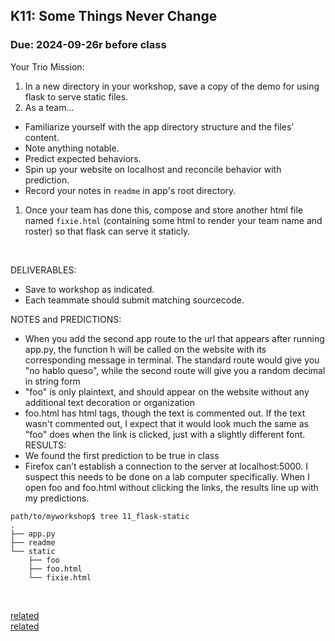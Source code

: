 ## K11: Some Things Never Change
### Due: 2024-09-26r before class

Your Trio Mission:

1. In a new directory in your workshop, save a copy of the demo for using flask to serve static files.
1. As a team...
  - Familiarize yourself with the app directory structure and the files' content.
  - Note anything notable.
  - Predict expected behaviors.
  - Spin up your website on localhost and reconcile behavior with prediction.
  - Record your notes in `readme` in app's root directory.
1. Once your team has done this, compose and store another html file named `fixie.html` (containing some html to render your team name and roster) so that flask can serve it staticly.

<br>

DELIVERABLES:
* Save to workshop as indicated.
* Each teammate should submit matching sourcecode.

NOTES and PREDICTIONS:
  - When you add the second app route to the url that appears after running app.py, the function h will be called on the website with its corresponding message in terminal. The standard route would give you "no hablo queso", while the second route will give you a random decimal in string form
  - "foo" is only plaintext, and should appear on the website without any additional text decoration or organization
  - foo.html has html tags, though the text is commented out. If the text wasn't commented out, I expect that it would look much the same as "foo" does when the link is clicked, just with a slightly different font.
RESULTS:
  - We found the first prediction to be true in class
  - Firefox can’t establish a connection to the server at localhost:5000. I suspect this needs to be done on a lab computer specifically. When I open foo and foo.html without clicking the links, the results line up with my predictions.
```
path/to/myworkshop$ tree 11_flask-static
.
├── app.py
├── readme
└── static
    ├── foo
    ├── foo.html
    └── fixie.html
```

<br>

[related](https://ukulelemagazine.com/lessons/uke-lesson-3-chords-and-the-truth-country-songwriting-legend-harlan-howard)  
[related](https://en.wikipedia.org/wiki/Plain_text)  
